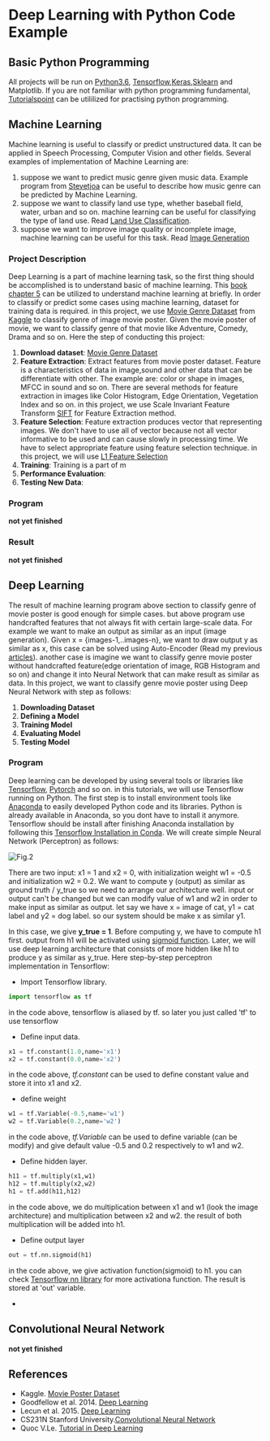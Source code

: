 # Deep Learning with Python Code Example #
## Basic Python Programming ##
All projects will be run on [Python3.6](https://www.python.org/downloads/release/python-360/), [Tensorflow](http://tensorflow.org),[Keras](http://keras.io/),[Sklearn](http://scikit-learn.org/stable/) and Matplotlib. If you are not familiar with python programming fundamental, [Tutorialspoint](http://www.tutorialspoint.com/python/) can be utililized for practising python programming. 
## Machine Learning ##
Machine learning is useful to classify or predict unstructured data. It can be applied in Speech Processing, Computer Vision and other fields. Several examples of implementation of Machine Learning are:
1. suppose we want to predict music genre given music data. Example program from [Stevetjoa](https://github.com/stevetjoa/stanford-mir) can be useful to describe how music genre can be predicted by Machine Learning.
2. suppose we want to classify land use type, whether baseball field, water, urban and so on. machine learning can be useful for classifying the type of land use. Read [Land Use Classification](https://github.com/tavgreen/landuse_classification).
3. suppose we want to improve image quality or incomplete image, machine learning can be useful for this task. Read [Image Generation](https://github.com/tavgreen/generating_images)

### Project Description ###
Deep Learning is a part of machine learning task, so the first thing should be accomplished is to understand basic of machine learning. This [book chapter 5](http://www.deeplearningbook.org) can be utilized to understand machine learning at briefly. In order to classify or predict some cases using machine learning, dataset for training data is required. in this project, we use [Movie Genre Dataset]((https://www.kaggle.com/neha1703/movie-genre-from-its-poster)) from [Kaggle](https://www.kaggle.com/) to classify genre of image movie poster. Given the movie poster of movie, we want to classify genre of that movie like Adventure, Comedy, Drama and so on. Here the step of conducting this project:
1. **Download dataset**: [Movie Genre Dataset]((https://www.kaggle.com/neha1703/movie-genre-from-its-poster)) 
2. **Feature Extraction**: Extract features from movie poster dataset. Feature is a characteristics of data in image,sound and other data that can be differentiate with other. The example are: color or shape in images, MFCC in sound and so on. There are several methods for feature extraction in images like Color Histogram, Edge Orientation, Vegetation Index and so on. in this project, we use Scale Invariant Feature Transform [SIFT](http://docs.opencv.org/3.1.0/da/df5/tutorial_py_sift_intro.html) for Feature Extraction method.
3. **Feature Selection**: Feature extraction produces vector that representing images. We don't have to use all of vector because not all vector informative to be used and can cause slowly in processing time. We have to select appropriate feature using feature selection technique. in this project, we will use [L1 Feature Selection](http://scikit-learn.org/stable/modules/feature_selection.html)
4. **Training**: Training is a part of m
5. **Performance Evaluation**:
6. **Testing New Data**:

### Program ###
**not yet finished**

### Result ###
**not yet finished**

## Deep Learning ##
The result of machine learning program above section to classify genre of movie poster is good enough for simple cases. but above program use handcrafted features that not always fit with certain large-scale data. For example we want to make an output as similar as an input (image generation). Given x = {images-1,..images-n}, we want to draw output y as similar as x, this case can be solved using Auto-Encoder (Read my previous [articles](https://github.com/tavgreen/generating_images)). another case is imagine we want to classify genre movie poster without handcrafted feature(edge orientation of image, RGB Histogram and so on) and change it into Neural Network that can make result as similar as data. In this project, we want to classify genre movie poster using Deep Neural Network with step as follows:
1. **Downloading Dataset**
2. **Defining a Model**
3. **Training Model**
4. **Evaluating Model**
5. **Testing Model**

### Program ###
Deep learning can be developed by using several tools or libraries like [Tensorflow](http://tensorflow.org), [Pytorch](http://pytorch.org) and so on. in this tutorials, we will use Tensorflow running on Python. The first step is to install environment tools like [Anaconda](https://www.continuum.io/downloads) to easily developed Python code and its libraries. Python is already available in Anaconda, so you dont have to install it anymore. Tensorflow should be install after finishing Anaconda installation by following this [Tensorflow Installation in Conda](https://anaconda.org/conda-forge/tensorflow). We will create simple Neural Network (Perceptron) as follows:

![Fig.2](https://raw.github.com/tavgreen/generating_images/master/file/formula.png?raw=true "Perceptron")

There are two input: x1 = 1 and x2 = 0, with initialization weight w1 = -0.5 and initialization w2 = 0.2. We want to compute y (output) as similar as ground truth / y_true so we need to arrange our architecture well. input or output can't be changed but we can modify value of w1 and w2 in order to make input as similar as output. let say we have x = image of cat, y1 = cat label and y2 = dog label. so our system should be make x as similar y1. 

In this case, we give **y_true = 1**. Before computing y, we have to compute h1 first. output from h1 will be activated using [sigmoid function](https://en.wikipedia.org/wiki/Sigmoid_function). Later, we will use deep learning architecture that consists of more hidden like h1 to produce y as similar as y_true. Here step-by-step perceptron implementation in Tensorflow:

- Import Tensorflow library.
```python
import tensorflow as tf
```
in the code above, tensorflow is aliased by tf. so later you just called 'tf' to use tensorflow

- Define input data. 
```python
x1 = tf.constant(1.0,name='x1')
x2 = tf.constant(0.0,name='x2')
```
in the code above, *tf.constant* can be used to define constant value and store it into x1 and x2.

- define weight
```python
w1 = tf.Variable(-0.5,name='w1')
w2 = tf.Variable(0.2,name='w2')
```
in the code above, *tf.Variable* can be used to define variable (can be modify) and give default value -0.5 and 0.2 respectively to w1 and w2.

- Define hidden layer.
```python
h11 = tf.multiply(x1,w1)
h12 = tf.multiply(x2,w2)
h1 = tf.add(h11,h12)
```
in the code above, we do multiplication between x1 and w1 (look the image architecture) and multiplication between x2 and w2. the result of both multiplication will be added into h1.

- Define output layer
```python
out = tf.nn.sigmoid(h1)
```
in the code above, we give activation function(sigmoid) to h1. you can check [Tensorflow nn library](https://www.tensorflow.org/api_docs/python/tf/nn)  for more activationa function. The result is stored at 'out' variable.

-


## Convolutional Neural Network ##

**not yet finished**

## References ##
- Kaggle. [Movie Poster Dataset](https://www.kaggle.com/neha1703/movie-genre-from-its-poster)
- Goodfellow et al. 2014. [Deep Learning](http://www.deeplearningbook.org)
- Lecun et al. 2015. [Deep Learning](https://www.cs.toronto.edu/~hinton/absps/NatureDeepReview.pdf)
- CS231N Stanford University.[Convolutional Neural Network](http://cs231n.github.io)
- Quoc V.Le. [Tutorial in Deep Learning](https://cs.stanford.edu/~quocle)

